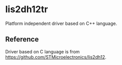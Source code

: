 # lis2dh12tr
Platform independent driver based on C++ language.

## Reference

Driver based on C language is from https://github.com/STMicroelectronics/lis2dh12.